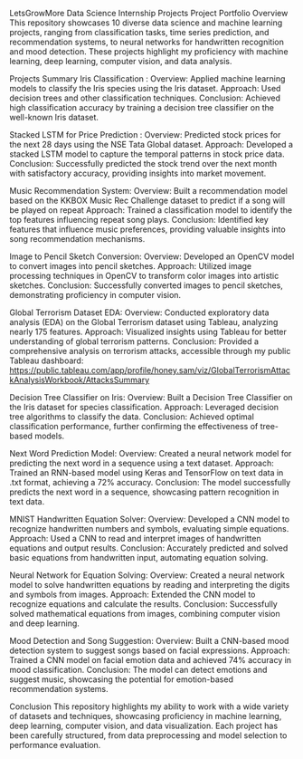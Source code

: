 LetsGrowMore Data Science Internship Projects
Project Portfolio Overview
This repository showcases 10 diverse data science and machine learning projects, ranging from classification tasks, time series prediction, and recommendation systems, to neural networks for handwritten recognition and mood detection. These projects highlight my proficiency with machine learning, deep learning, computer vision, and data analysis.

Projects Summary
Iris Classification : Overview: Applied machine learning models to classify the Iris species using the Iris dataset. Approach: Used decision trees and other classification techniques. Conclusion: Achieved high classification accuracy by training a decision tree classifier on the well-known Iris dataset.

Stacked LSTM for Price Prediction : Overview: Predicted stock prices for the next 28 days using the NSE Tata Global dataset. Approach: Developed a stacked LSTM model to capture the temporal patterns in stock price data. Conclusion: Successfully predicted the stock trend over the next month with satisfactory accuracy, providing insights into market movement.

Music Recommendation System: Overview: Built a recommendation model based on the KKBOX Music Rec Challenge dataset to predict if a song will be played on repeat Approach: Trained a classification model to identify the top features influencing repeat song plays. Conclusion: Identified key features that influence music preferences, providing valuable insights into song recommendation mechanisms.

Image to Pencil Sketch Conversion: Overview: Developed an OpenCV model to convert images into pencil sketches. Approach: Utilized image processing techniques in OpenCV to transform color images into artistic sketches. Conclusion: Successfully converted images to pencil sketches, demonstrating proficiency in computer vision.

Global Terrorism Dataset EDA: Overview: Conducted exploratory data analysis (EDA) on the Global Terrorism dataset using Tableau, analyzing nearly 175 features. Approach: Visualized insights using Tableau for better understanding of global terrorism patterns. Conclusion: Provided a comprehensive analysis on terrorism attacks, accessible through my public Tableau dashboard: https://public.tableau.com/app/profile/honey.sam/viz/GlobalTerrorismAttackAnalysisWorkbook/AttacksSummary

Decision Tree Classifier on Iris: Overview: Built a Decision Tree Classifier on the Iris dataset for species classification. Approach: Leveraged decision tree algorithms to classify the data. Conclusion: Achieved optimal classification performance, further confirming the effectiveness of tree-based models.

Next Word Prediction Model: Overview: Created a neural network model for predicting the next word in a sequence using a text dataset. Approach: Trained an RNN-based model using Keras and TensorFlow on text data in .txt format, achieving a 72% accuracy. Conclusion: The model successfully predicts the next word in a sequence, showcasing pattern recognition in text data.

MNIST Handwritten Equation Solver: Overview: Developed a CNN model to recognize handwritten numbers and symbols, evaluating simple equations. Approach: Used a CNN to read and interpret images of handwritten equations and output results. Conclusion: Accurately predicted and solved basic equations from handwritten input, automating equation solving.

Neural Network for Equation Solving: Overview: Created a neural network model to solve handwritten equations by reading and interpreting the digits and symbols from images. Approach: Extended the CNN model to recognize equations and calculate the results. Conclusion: Successfully solved mathematical equations from images, combining computer vision and deep learning.

Mood Detection and Song Suggestion: Overview: Built a CNN-based mood detection system to suggest songs based on facial expressions. Approach: Trained a CNN model on facial emotion data and achieved 74% accuracy in mood classification. Conclusion: The model can detect emotions and suggest music, showcasing the potential for emotion-based recommendation systems.

Conclusion
This repository highlights my ability to work with a wide variety of datasets and techniques, showcasing proficiency in machine learning, deep learning, computer vision, and data visualization. Each project has been carefully structured, from data preprocessing and model selection to performance evaluation.
